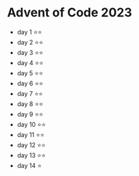 # Advent of Code 2023
* day 1 ⭐⭐
* day 2 ⭐⭐
* day 3 ⭐⭐
* day 4 ⭐⭐
* day 5 ⭐⭐
* day 6 ⭐⭐
* day 7 ⭐⭐
* day 8 ⭐⭐
* day 9 ⭐⭐
* day 10 ⭐⭐
* day 11 ⭐⭐
* day 12 ⭐⭐
* day 13 ⭐⭐
* day 14 ⭐
